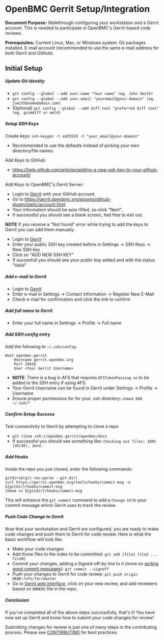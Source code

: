 # OpenBMC Gerrit Setup/Integration

**Document Purpose:** Walkthrough configuring your workstation and a Gerrit
account. This is needed to participate in OpenBMC's Gerrit-based code reviews.

**Prerequisites:** Current Linux, Mac, or Windows system. Git packages
installed. E-mail account (recommended to use the same e-mail address for both
Gerrit and GitHub).

## Initial Setup

##### Update Git Identity

- `git config --global --add user.name "Your name" (eg. John Smith)`
- `git config --global --add user.email "youremail@your-domain" (eg. jsmith@somedomain.com)`
- (Optional)
  `git config --global --add diff.tool "preferred diff tool" (eg. gvimdiff or meld)`

##### Setup SSH Keys

Create keys: `ssh-keygen -t ed25519 -C "your_email@your-domain"`

- Recommended to use the defaults instead of picking your own directory/file
  names.

Add Keys to GitHub:

- <https://help.github.com/articles/adding-a-new-ssh-key-to-your-github-account/>

Add Keys to OpenBMC's Gerrit Server:

- Login to [Gerrit](https://gerrit.openbmc.org/) with your GitHub account.
- Go to <https://gerrit.openbmc.org/plugins/github-plugin/static/account.html>
- Your information should be auto-filled, so click "Next".
- If successful you should see a blank screen, feel free to exit out.

**NOTE** If you receive a "Not found" error while trying to add the keys to
Gerrit you can add them manually:

- Login to [Gerrit](https://gerrit.openbmc.org/)
- Enter your public SSH key created before in Settings -> SSH Keys -> New SSH
  key
- Click on "ADD NEW SSH KEY"
- If succesfull you should see your public key added and with the status "Valid"

##### Add e-mail to Gerrit

- Login to [Gerrit](https://gerrit.openbmc.org/)
- Enter e-mail in Settings -> Contact Information -> Register New E-Mail
- Check e-mail for confirmation and click the link to confirm

##### Add full name to Gerrit

- Enter your full name in Settings -> Profile -> Full name

##### Add SSH config entry

Add the following to `~/.ssh/config`:

```
Host openbmc.gerrit
    Hostname gerrit.openbmc.org
    Port 29418
    User <Your Gerrit Username>
```

- **NOTE**: There is a bug in AFS that requires `AFSTokenPassing no` to be added
  to the SSH entry if using AFS.
- Your Gerrit Username can be found in Gerrit under Settings -> Profile ->
  Username
- Ensure proper permissions for for your .ssh directory: `chmod 600 ~/.ssh/*`

##### Confirm Setup Success

Test connectivity to Gerrit by attempting to clone a repo

- `git clone ssh://openbmc.gerrit/openbmc/docs`
- If successful you should see something like:
  `Checking out files: 100% (45/45), done.`

##### Add Hooks

Inside the repo you just cloned, enter the following commands:

```
gitdir=$(git rev-parse --git-dir)
curl https://gerrit.openbmc.org/tools/hooks/commit-msg -o ${gitdir}/hooks/commit-msg
chmod +x ${gitdir}/hooks/commit-msg
```

This will enhance the `git commit` command to add a `Change-Id` to your commit
message which Gerrit uses to track the review.

##### Push Code Change to Gerrit

Now that your workstation and Gerrit are configured, you are ready to make code
changes and push them to Gerrit for code review. Here is what the basic workflow
will look like.

- Make your code changes
- Add those files to the index to be committed:
  `git add [file1 file2 ... fileN]`
- Commit your changes, adding a Signed-off-by line to it (more on
  [writing good commit messages](https://github.com/openbmc/docs/blob/master/CONTRIBUTING.md#submitting-changes)):
  `git commit --signoff`
- Push your changes to Gerrit for code review:
  `git push origin HEAD:refs/for/master`
- Go to [Gerrit web interface](https://gerrit.openbmc.org/), click on your new
  review, and add reviewers based on `OWNERS` file in the repo.

##### Conclusion

If you've completed all of the above steps successfully, that's it! You have now
set up Gerrit and know how to submit your code changes for review!

Submitting changes for review is just one of many steps in the contributing
process. Please see
[CONTRIBUTING](https://github.com/openbmc/docs/blob/master/CONTRIBUTING.md) for
best practices.
